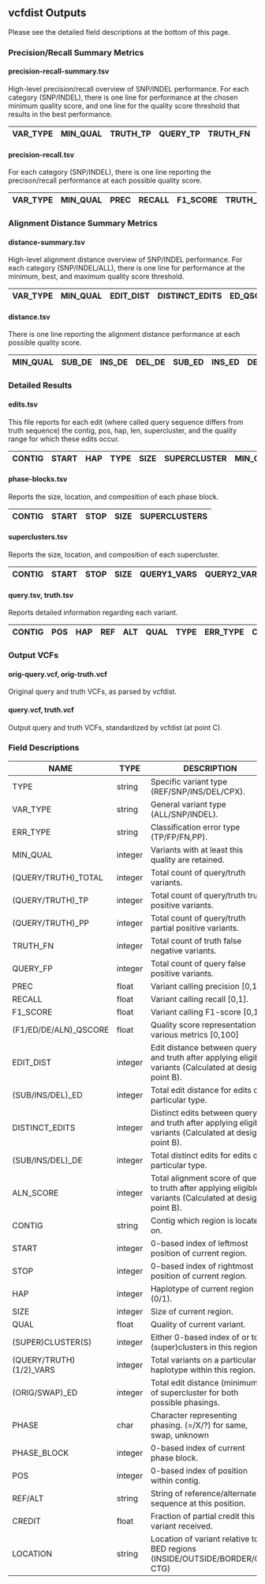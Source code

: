 ## vcfdist Outputs
Please see the detailed field descriptions at the bottom of this page.

### Precision/Recall Summary Metrics
#### precision-recall-summary.tsv
High-level precision/recall overview of SNP/INDEL performance. For each category (SNP/INDEL), there is one line for performance at the chosen minimum quality score, and one line for the quality score threshold that results in the best performance.

| VAR_TYPE | MIN_QUAL | TRUTH_TP | QUERY_TP | TRUTH_FN | QUERY_FP | PREC | RECALL | F1_SCORE | F1_QSCORE |
|-|-|-|-|-|-|-|-|-|-|

#### precision-recall.tsv
For each category (SNP/INDEL), there is one line reporting the precison/recall performance at each possible quality score.

| VAR_TYPE | MIN_QUAL | PREC | RECALL | F1_SCORE | TRUTH_TOTAL | TRUTH_TP | TRUTH_PP | TRUTH_FN | QUERY_TOTAL | QUERY_TP | QUERY_PP | QUERY_FP |
|-|-|-|-|-|-|-|-|-|-|-|-|-|

### Alignment Distance Summary Metrics
#### distance-summary.tsv
High-level alignment distance overview of SNP/INDEL performance. For each category (SNP/INDEL/ALL), there is one line for performance at the minimum, best, and maximum quality score threshold.

| VAR_TYPE | MIN_QUAL | EDIT_DIST | DISTINCT_EDITS | ED_QSCORE | DE_QSCORE | ALN_QSCORE |
|-|-|-|-|-|-|-|

#### distance.tsv
There is one line reporting the alignment distance performance at each possible quality score.

| MIN_QUAL | SUB_DE | INS_DE | DEL_DE | SUB_ED | INS_ED | DEL_ED | DISTINCT_EDITS | EDIT_DIST | ALN_SCORE | ALN_QSCORE |
|-|-|-|-|-|-|-|-|-|-|-|

### Detailed Results
#### edits.tsv
This file reports for each edit (where called query sequence differs from truth sequence) the contig, pos, hap, len, supercluster, and the quality range for which these edits occur.

| CONTIG | START | HAP | TYPE | SIZE | SUPERCLUSTER | MIN_QUAL | MAX_QUAL
|-|-|-|-|-|-|-|-|

#### phase-blocks.tsv
Reports the size, location, and composition of each phase block.

| CONTIG | START | STOP | SIZE | SUPERCLUSTERS |
|-|-|-|-|-|

#### superclusters.tsv
Reports the size, location, and composition of each supercluster.

| CONTIG | START | STOP | SIZE | QUERY1_VARS | QUERY2_VARS | TRUTH1_VARS | TRUTH2_VARS | ORIG_ED | SWAP_ED | PHASE | PHASE_BLOCK |
|-|-|-|-|-|-|-|-|-|-|-|-|

#### query.tsv, truth.tsv
Reports detailed information regarding each variant.

| CONTIG | POS | HAP | REF | ALT | QUAL | TYPE | ERR_TYPE | CREDIT | CLUSTER | SUPERCLUSTER | LOCATION |
|-|-|-|-|-|-|-|-|-|-|-|-|

### Output VCFs
#### orig-query.vcf, orig-truth.vcf
Original query and truth VCFs, as parsed by vcfdist.
#### query.vcf, truth.vcf
Output query and truth VCFs, standardized by vcfdist (at point C).

### Field Descriptions
| NAME | TYPE | DESCRIPTION |
|------|------|--------------------------------------------------------------|
| TYPE | string | Specific variant type (REF/SNP/INS/DEL/CPX). |
| VAR_TYPE | string | General variant type (ALL/SNP/INDEL). |
| ERR_TYPE | string | Classification error type (TP/FP/FN,PP). |
| MIN_QUAL | integer | Variants with at least this quality are retained. |
| (QUERY/TRUTH)_TOTAL | integer | Total count of query/truth variants. |
| (QUERY/TRUTH)_TP | integer | Total count of query/truth true positive variants. |
| (QUERY/TRUTH)_PP | integer | Total count of query/truth partial positive variants. |
| TRUTH_FN | integer | Total count of truth false negative variants. |
| QUERY_FP | integer | Total count of query false positive variants. |
| PREC | float | Variant calling precision [0,1]. |
| RECALL | float | Variant calling recall [0,1]. |
| F1_SCORE | float | Variant calling F1-score [0,1]. |
| (F1/ED/DE/ALN)_QSCORE | float | Quality score representation of various metrics [0,100] |
| EDIT_DIST | integer | Edit distance between query and truth after applying eligible variants (Calculated at design point B). |
| (SUB/INS/DEL)_ED | integer | Total edit distance for edits of a particular type. |
| DISTINCT_EDITS | integer | Distinct edits between query and truth after applying eligible variants (Calculated at design point B). |
| (SUB/INS/DEL)_DE | integer | Total distinct edits for edits of a particular type. |
| ALN_SCORE | integer | Total alignment score of query to truth after applying eligible variants (Calculated at design point B). |
| CONTIG | string | Contig which region is located on. |
| START | integer | 0-based index of leftmost position of current region. |
| STOP | integer | 0-based index of rightmost position of current region. |
| HAP | integer | Haplotype of current region (0/1). |
| SIZE | integer | Size of current region. |
| QUAL | float | Quality of current variant. |
| (SUPER)CLUSTER(S) | integer | Either 0-based index of or total (super)clusters in this region. |
| (QUERY/TRUTH)(1/2)_VARS | integer | Total variants on a particular haplotype within this region. |
| (ORIG/SWAP)_ED | integer | Total edit distance (minimum) of supercluster for both possible phasings. |
| PHASE | char | Character representing phasing. (=/X/?) for same, swap, unknown |
| PHASE_BLOCK | integer | 0-based index of current phase block. |
| POS | integer | 0-based index of position within contig. |
| REF/ALT | string | String of reference/alternate sequence at this position. |
| CREDIT | float | Fraction of partial credit this variant received. |
| LOCATION | string | Location of variant relative to BED regions (INSIDE/OUTSIDE/BORDER/OFF CTG)|
